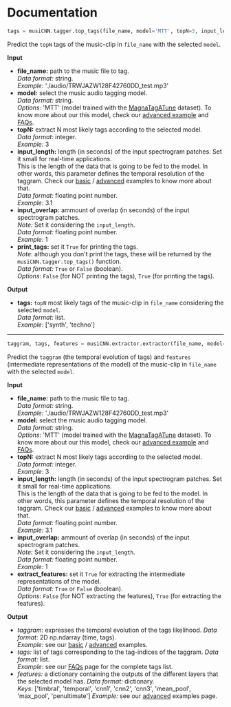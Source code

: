 # Documentation

```python
tags = musiCNN.tagger.top_tags(file_name, model='MTT', topN=3, input_length=3, input_overlap=None, print_tags=True)
```
Predict the `topN` tags of the music-clip in `file_name` with the selected `model`.  

**Input**
- **file_name:** path to the music file to tag.  
*Data format:* string.  
*Example:* './audio/TRWJAZW128F42760DD_test.mp3'
- **model:** select the music audio tagging model.  
*Data format:* string.  
*Options:* 'MTT' (model trained with the [MagnaTagATune](https://github.com/keunwoochoi/magnatagatune-list) dataset).  To know more about our this model, check our [advanced example](https://github.com/jordipons/musiCNN/blob/master/advanced%20example.ipynb) and [FAQs](https://github.com/jordipons/musiCNN/blob/master/FAQs.md).
- **topN:** extract N most likely tags according to the selected model.  
*Data format:* integer.  
*Example:* 3
- **input_length:** length (in seconds) of the input spectrogram patches. Set it small for real-time applications.   
This is the length of the data that is going to be fed to the model. In other words, this parameter defines the temporal resolution of the taggram. Check our [basic](https://github.com/jordipons/musiCNN/blob/master/basic%20example.ipynb) / [advanced](https://github.com/jordipons/musiCNN/blob/master/advanced%20example.ipynb) examples to know more about that.   
*Data format:* floating point number.  
*Example:* 3.1
- **input_overlap:** ammount of overlap (in seconds) of the input spectrogram patches.  
*Note:* Set it considering the `input_length`.  
*Data format:* floating point number.  
*Example:* 1
- **print_tags:** set it `True` for printing the tags.  
*Note*: although you don't print the tags, these will be returned by the `musiCNN.tagger.top_tags()` function.  
*Data format:* `True` or `False` (boolean).  
*Options:* `False` (for NOT printing the tags), `True` (for printing the tags).  
  
**Output**
- **tags:** `topN` most likely tags of the music-clip in `file_name` considering the selected `model`.    
*Data format:* list.  
*Example:* ['synth', 'techno']
***************

```python
taggram, tags, features = musiCNN.extractor.extractor(file_name, model='MTT', input_length=3, input_overlap=None, extract_features=False)
```
Predict the `taggram` (the temporal evolution of tags) and `features` (intermediate representations of the model) of the music-clip in `file_name` with the selected `model`.  

**Input**
- **file_name:** path to the music file to tag.  
*Data format:* string.  
*Example:* './audio/TRWJAZW128F42760DD_test.mp3'
- **model:** select the music audio tagging model.  
*Data format:* string.  
*Options:* 'MTT' (model trained with the [MagnaTagATune](https://github.com/keunwoochoi/magnatagatune-list) dataset).  To know more about our this model, check our [advanced example](https://github.com/jordipons/musiCNN/blob/master/advanced%20example.ipynb) and [FAQs](https://github.com/jordipons/musiCNN/blob/master/FAQs.md).
- **topN:** extract N most likely tags according to the selected model.  
*Data format:* integer.  
*Example:* 3
- **input_length:** length (in seconds) of the input spectrogram patches. Set it small for real-time applications.   
This is the length of the data that is going to be fed to the model. In other words, this parameter defines the temporal resolution of the taggram. Check our [basic](https://github.com/jordipons/musiCNN/blob/master/basic%20example.ipynb) / [advanced](https://github.com/jordipons/musiCNN/blob/master/advanced%20example.ipynb) examples to know more about that.   
*Data format:* floating point number.  
*Example:* 3.1
- **input_overlap:** ammount of overlap (in seconds) of the input spectrogram patches.  
*Note:* Set it considering the `input_length`.  
*Data format:* floating point number.  
*Example:* 1
- **extract_features:** set it `True` for extracting the intermediate representations of the model.  
*Data format:* `True` or `False` (boolean).  
*Options:* `False` (for NOT extracting the features), `True` (for extracting the features).  
  
**Output**
- *taggram:*  expresses the temporal evolution of the tags likelihood.
*Data format:* 2D np.ndarray (time, tags).  
*Example:* see our [basic](https://github.com/jordipons/musiCNN/blob/master/basic%20example.ipynb) / [advanced](https://github.com/jordipons/musiCNN/blob/master/advanced%20example.ipynb) examples.
- *tags:* list of tags corresponding to the tag-indices of the taggram.
*Data format:* list.  
*Example:* see our [FAQs](https://github.com/jordipons/musiCNN/blob/master/FAQs.md) page for the complete tags list.
- *features:* a dictionary containing the outputs of the different layers that the selected model has.
*Data format:* dictionary.  
*Keys*: ['timbral',  'temporal', 'cnn1', 'cnn2', 'cnn3', 'mean_pool', 'max_pool', 'penultimate']
*Example:* see our [advanced](https://github.com/jordipons/musiCNN/blob/master/advanced%20example.ipynb) examples page.


